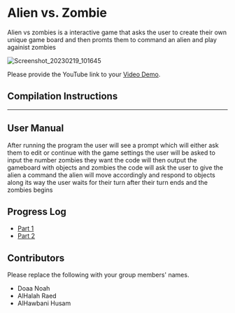 # Alien vs. Zombie

Alien vs zombies is a interactive game that asks the user to create their own unique game board and then promts them to command an alien and play againist zombies

![Screenshot_20230219_101645](https://user-images.githubusercontent.com/124085307/219954165-401b1f58-1dfa-462b-a37c-5b0348ba1bc3.png)

Please provide the YouTube link to your [Video Demo](https://youtu.be/KaM5qaSt2WA).

## Compilation Instructions

---

## User Manual

After running the program 
the user will see a prompt which will either ask them to edit or continue with the game settings
the user will be asked to input the number zombies they want
the code will then output the gameboard with objects and zombies 
the code will ask the user to give the alien a command
the alien will move accordingly and respond to objects along its way
the user waits for their turn after their turn ends and the zombies begins



## Progress Log

- [Part 1](PART1.md)
- [Part 2](PART2.md)

## Contributors

Please replace the following with your group members' names. 

- Doaa Noah
- AlHalah Raed
- AlHawbani Husam


